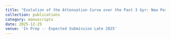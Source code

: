 ```yaml
---
title: "Evolution of the Attenuation Curve over the Past 3 Gyr: New Perspectives from DESI DR1"
collection: publications
category: manuscripts
date: 2025-12-25
venue: 'In Prep -- Expected Submission Late 2025'
---
```

